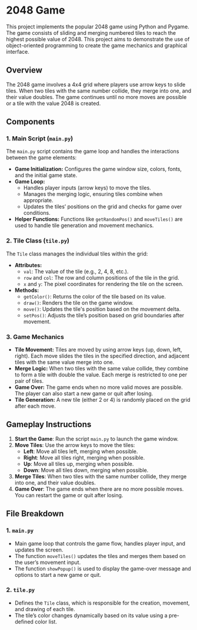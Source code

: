 # 2048 Game

This project implements the popular 2048 game using Python and Pygame. The game consists of sliding and merging numbered tiles to reach the highest possible value of 2048. This project aims to demonstrate the use of object-oriented programming to create the game mechanics and graphical interface.

## **Overview**

The 2048 game involves a 4x4 grid where players use arrow keys to slide tiles. When two tiles with the same number collide, they merge into one, and their value doubles. The game continues until no more moves are possible or a tile with the value 2048 is created.

## **Components**

### **1. Main Script (`main.py`)**
The `main.py` script contains the game loop and handles the interactions between the game elements:
- **Game Initialization:** Configures the game window size, colors, fonts, and the initial game state.
- **Game Loop:** 
  - Handles player inputs (arrow keys) to move the tiles.
  - Manages the merging logic, ensuring tiles combine when appropriate.
  - Updates the tiles’ positions on the grid and checks for game over conditions.
- **Helper Functions:** Functions like `getRandomPos()` and `moveTiles()` are used to handle tile generation and movement mechanics.
  
### **2. Tile Class (`tile.py`)**
The `Tile` class manages the individual tiles within the grid:
- **Attributes:**
  - `val`: The value of the tile (e.g., 2, 4, 8, etc.).
  - `row` and `col`: The row and column positions of the tile in the grid.
  - `x` and `y`: The pixel coordinates for rendering the tile on the screen.
- **Methods:**
  - `getColor()`: Returns the color of the tile based on its value.
  - `draw()`: Renders the tile on the game window.
  - `move()`: Updates the tile's position based on the movement delta.
  - `setPos()`: Adjusts the tile’s position based on grid boundaries after movement.

### **3. Game Mechanics**
- **Tile Movement:** Tiles are moved by using arrow keys (up, down, left, right). Each move slides the tiles in the specified direction, and adjacent tiles with the same value merge into one.
- **Merge Logic:** When two tiles with the same value collide, they combine to form a tile with double the value. Each merge is restricted to one per pair of tiles.
- **Game Over:** The game ends when no more valid moves are possible. The player can also start a new game or quit after losing.
- **Tile Generation:** A new tile (either 2 or 4) is randomly placed on the grid after each move.

## **Gameplay Instructions**
1. **Start the Game**: Run the script `main.py` to launch the game window.
2. **Move Tiles**: Use the arrow keys to move the tiles:
   - **Left**: Move all tiles left, merging when possible.
   - **Right**: Move all tiles right, merging when possible.
   - **Up**: Move all tiles up, merging when possible.
   - **Down**: Move all tiles down, merging when possible.
3. **Merge Tiles**: When two tiles with the same number collide, they merge into one, and their value doubles.
4. **Game Over**: The game ends when there are no more possible moves. You can restart the game or quit after losing.

## **File Breakdown**

### **1. `main.py`**
- Main game loop that controls the game flow, handles player input, and updates the screen.
- The function `moveTiles()` updates the tiles and merges them based on the user’s movement input.
- The function `showPopup()` is used to display the game-over message and options to start a new game or quit.

### **2. `tile.py`**
- Defines the `Tile` class, which is responsible for the creation, movement, and drawing of each tile.
- The tile’s color changes dynamically based on its value using a pre-defined color list.
